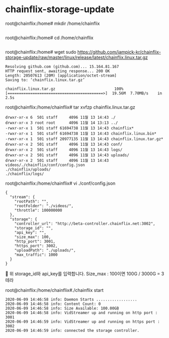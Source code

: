 # chainflix-storage-update

root@chainflix:/home# mkdir /home/chainflix
```
```
root@chainflix:/home# cd /home/chainflix
```
```
root@chainflix:/home# wget sudo https://github.com/jampick-kr/chainflix-storage-update/raw/master/linux/release/latest/chainflix.linux.tar.gz
```
Resolving github.com (github.com)... 15.164.81.167
HTTP request sent, awaiting response... 200 OK
Length: 20507613 (20M) [application/octet-stream]
Saving to: ‘chainflix.linux.tar.gz’

chainflix.linux.tar.gz                          100%[==========================================>]  19.56M  7.70MB/s    in 2.5s
```
root@chainflix:/home/chainflix# tar xvfzp chainflix.linux.tar.gz
```
drwxr-xr-x 6  501 staff     4096 11월 13 14:43 ./
drwxr-xr-x 3 root root      4096 11월 14 13:13 ../
-rwxr-xr-x 1  501 staff 61694738 11월 13 14:43 chainflix*
-rwxr-xr-x 1  501 staff 61694738 11월 13 14:43 chainflix.linux.bin*
-rwxr-xr-x 1  501 staff 20977135 11월 13 14:43 chainflix.linux.tar.gz*
drwxr-xr-x 2  501 staff     4096 11월 13 14:43 conf/
drwxr-xr-x 2  501 staff     4096 11월 13 14:43 logs/
drwxr-xr-x 2  501 staff     4096 11월 13 14:43 uploads/
drwxr-xr-x 2  501 staff     4096 11월 13 14:43 videos/./chainflix/conf/config.json
./chainflix/uploads/
./chainflix/logs/ 
```
root@chainflix:/home/chainflix# vi ./conf/config.json
```
{
  "stream": {
    "rootPath": "",
    "rootFolder": "./videos/",
    "throttle": 100000000
  },
  "storage": {
    "controller_url": "http://beta-controller.chainflix.net:3002",
    "storage_id": "",
    "api_key": "",
    "size_max": 100,
    "http_port": 3001,
    "https_port": 3002,
    "uploadPath": "./uploads/",
    "max_traffic": 1000
  }
}
```
	위 storage_id와 api_key를 입력합니다. Size_max : 100이면 100G / 3000G = 3테라

root@chainflix:/home/chainflix#./chainflix start
```
2020-06-09 14:46:58 info: Daemon Starts ..................
2020-06-09 14:46:58 info: Content Count: 0
2020-06-09 14:46:58 info: Size Available: 100.00GB
2020-06-09 14:46:58 info: VidStreamer up and running on http port : 3001
2020-06-09 14:46:59 info: VidStreamer up and running on https port : 3002
2020-06-09 14:46:59 info: connected the storage controller.
```
